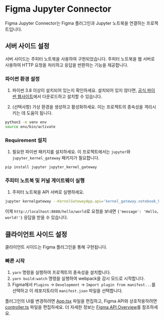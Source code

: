 # Figma Jupyter Connector

Figma Jupyter Connector는 Figma 플러그인과 Jupyter 노트북을 연결하는 프로젝트입니다.

## 서버 사이드 설정

서버 사이드는 주피터 노트북을 사용하여 구현되었습니다. 주피터 노트북을 웹 서버로 사용하여 HTTP 요청을 처리하고 응답을 반환하는 기능을 제공합니다. 

### 파이썬 환경 설정

1. 파이썬 3.8 이상이 설치되어 있는지 확인하세요. 설치되어 있지 않다면, [공식 파이썬 웹사이트](https://www.python.org/downloads/)에서 다운로드하고 설치할 수 있습니다.

2. (선택사항) 가상 환경을 생성하고 활성화하세요. 이는 프로젝트의 종속성을 격리시키는 데 도움이 됩니다.

```bash
python3 -m venv env
source env/bin/activate
```

### Requirement 설치

1. 필요한 파이썬 패키지를 설치하세요. 이 프로젝트에서는 `jupyter`와 `jupyter_kernel_gateway` 패키지가 필요합니다.

```bash
pip install jupyter jupyter_kernel_gateway
```

### 주피터 노트북 및 커널 게이트웨이 실행

1. 주피터 노트북을 API 서버로 실행하세요.

```bash
jupyter kernelgateway --KernelGatewayApp.api='kernel_gateway.notebook_http' --KernelGatewayApp.seed_uri='api.ipynb' --KernelGatewayApp.allow_origin='*' --KernelGatewayApp.allow_methods='GET,POST,PUT,DELETE,OPTIONS'
```

이제 `http://localhost:8888/hello/world`로 요청을 보내면 `{'message': 'Hello, world!'}` 응답을 받을 수 있습니다.


## 클라이언트 사이드 설정

클라이언트 사이드는 Figma 플러그인을 통해 구현됩니다.

### 빠른 시작

1. `yarn` 명령을 실행하여 프로젝트의 종속성을 설치합니다.
2. `yarn build:watch` 명령을 실행하여 webpack을 감시 모드로 시작합니다.
3. Figma에서 `Plugins` -> `Development` -> `Import plugin from manifest...`를 선택하고 이 레포지토리의 `manifest.json` 파일을 선택합니다.

플러그인의 UI를 변경하려면 [App.tsx](./src/app/components/App.tsx) 파일을 편집하고, Figma API와 상호작용하려면 [controller.ts](./src/plugin/controller.ts) 파일을 편집하세요. 더 자세한 정보는 [Figma API Overview](https://www.figma.com/plugin-docs/api/api-overview/)를 참조하세요.

